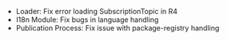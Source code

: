 * Loader: Fix error loading SubscriptionTopic in R4
* I18n Module: Fix bugs in language handling
* Publication Process: Fix issue with package-registry handling
